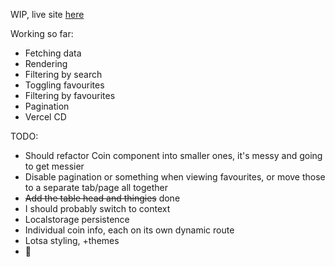 WIP, live site [here](https://ars-futura-nextjs-crypto-tracker.vercel.app/)

Working so far:
- Fetching data
- Rendering
- Filtering by search
- Toggling favourites
- Filtering by favourites
- Pagination
- Vercel CD

TODO:
- Should refactor Coin component into smaller ones, it's messy and going to get messier
- Disable pagination or something when viewing favourites, or move those to a separate tab/page all together
- ~~Add the table head and thingies~~ done
- I should probably switch to context
- Localstorage persistence
- Individual coin info, each on its own dynamic route
- Lotsa styling, +themes
- 🤔
